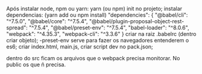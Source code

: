 Após instalar node, npm ou yarn:
yarn (ou npm) init no projeto;
instalar dependencias: (yarn add ou npm install)
"dependencies": {
    "@babel/cli": "^7.5.0",
    "@babel/core": "^7.5.4",
    "@babel/plugin-proposal-object-rest-spread": "^7.5.4",
    "@babel/preset-env": "^7.5.4",
    "babel-loader": "^8.0.6",
    "webpack": "^4.35.3",
    "webpack-cli": "^3.3.6"
  }
  criar na raiz .babelrc (dentro criar objeto); 
  -preset-env serve para fazer os navegadores entenderem o es6;
  criar index.html, main.js,
criar script dev no pack.json;

dentro do src ficam os arquivos que o webpack precisa
monitorar. No public os que ñ precisa.